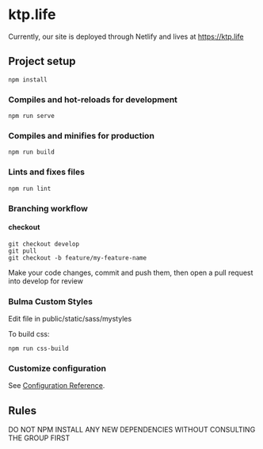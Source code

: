 # ktp.life

Currently, our site is deployed through Netlify and lives at https://ktp.life

## Project setup
```
npm install
```

### Compiles and hot-reloads for development
```
npm run serve
```

### Compiles and minifies for production
```
npm run build
```

### Lints and fixes files
```
npm run lint
```

### Branching workflow

#### checkout
```
git checkout develop
git pull
git checkout -b feature/my-feature-name
```

Make your code changes, commit and push them, then open a pull request into develop for review


### Bulma Custom Styles
Edit file in public/static/sass/mystyles

To build css:

```
npm run css-build
```

### Customize configuration
See [Configuration Reference](https://cli.vuejs.org/config/).

## Rules

DO NOT NPM INSTALL ANY NEW DEPENDENCIES WITHOUT CONSULTING THE GROUP FIRST
